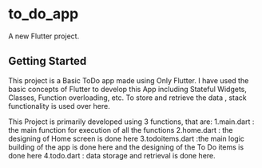 # to_do_app

A new Flutter project.

## Getting Started

This project is a Basic ToDo app made using Only Flutter.
I have used the basic concepts of Flutter to develop this App including Stateful Widgets, Classes, Function overloading, etc.
To store and retrieve the data , stack functionality is used over here.

This Project is primarily developed using 3 functions, that are:
1.main.dart : the main function for execution of all the functions
2.home.dart : the designing of Home screen is done here 
3.todoitems.dart :the main logic building of the app is done here and the designing of the To Do items is done here
4.todo.dart : data storage and retrieval is done here.
